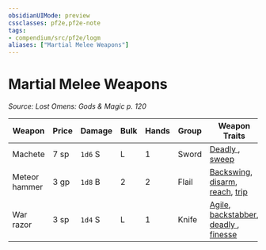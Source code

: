 ```yaml
---
obsidianUIMode: preview
cssclasses: pf2e,pf2e-note
tags:
- compendium/src/pf2e/logm
aliases: ["Martial Melee Weapons"]
---
```

# Martial Melee Weapons  
*Source: Lost Omens: Gods & Magic p. 120*  

| Weapon | Price | Damage | Bulk | Hands | Group | Weapon Traits |
|--------|-------|--------|------|-------|-------|---------------|
| Machete | 7 sp | `1d6` S | L | 1 | Sword | [Deadly <d8>](rules/traits/deadly-d8.md "Deadly Weapon Trait"), [sweep](rules/traits/sweep.md "Sweep Weapon Trait") |
| Meteor hammer | 3 gp | `1d8` B | 2 | 2 | Flail | [Backswing](rules/traits/backswing.md "Backswing Weapon Trait"), [disarm](rules/traits/disarm.md "Disarm Weapon Trait"), [reach](rules/traits/reach.md "Reach Weapon Trait"), [trip](rules/traits/trip.md "Trip Weapon Trait") |
| War razor | 3 sp | `1d4` S | L | 1 | Knife | [Agile](rules/traits/agile.md "Agile Weapon Trait"), [backstabber](rules/traits/backstabber.md "Backstabber Weapon Trait"), [deadly <d8>](rules/traits/deadly-d8.md "Deadly Weapon Trait"), [finesse](rules/traits/finesse.md "Finesse Weapon Trait") |
